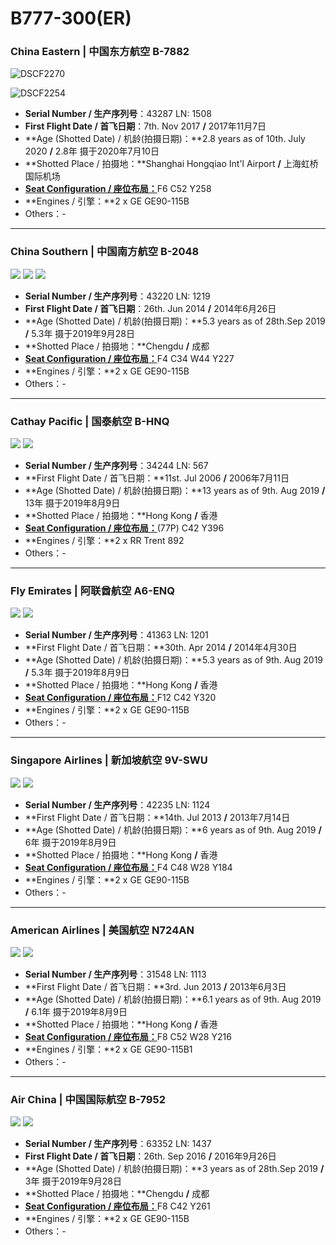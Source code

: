 # B777-300(ER)

### China Eastern | 中国东方航空    B-7882

![DSCF2270](http://blog.eternityqjl.top/DSCF2270.jpg)

![DSCF2254](http://blog.eternityqjl.top/DSCF2254.jpg)

- **Serial Number / 生产序列号**：43287  LN: 1508
- **First Flight Date / 首飞日期**：7th. Nov 2017  **/**  2017年11月7日
- **Age (Shotted Date) / 机龄(拍摄日期)：**2.8 years as of 10th. July 2020  **/**  2.8年  摄于2020年7月10日
- **Shotted Place / 拍摄地：**Shanghai Hongqiao Int'l Airport  **/**  上海虹桥国际机场
- [**Seat Configuration / 座位布局：**](http://www.ceair.com/guide2/dhjd/jxzs.html)F6 C52 Y258
- **Engines / 引擎：**2 x GE GE90-115B
- Others：-

****

### China Southern | 中国南方航空     B-2048

![](http://cdn.eternityqjl.top/B77w_CZ_B-2048_1.jpg)
![](http://cdn.eternityqjl.top/B77w_CZ_B-2048_4.jpg)
![](http://cdn.eternityqjl.top/B77w_CZ_B-2048_6.jpg)

- **Serial Number / 生产序列号**：43220  LN: 1219
- **First Flight Date / 首飞日期**：26th. Jun 2014  **/**  2014年6月26日
- **Age (Shotted Date) / 机龄(拍摄日期)：**5.3 years as of 28th.Sep 2019  **/**  5.3年  摄于2019年9月28日
- **Shotted Place / 拍摄地：**Chengdu  **/**  成都
- [**Seat Configuration / 座位布局：**](http://www.csair.com/cn/tourguide/flight_service/cabin_layout/boyin/18ke9r341lpf7.shtml)F4 C34 W44 Y227
- **Engines / 引擎：**2 x GE GE90-115B
- Others：-

****

### Cathay Pacific | 国泰航空     B-HNQ

![](http://cdn.eternityqjl.top/B773_CX_B-HNQ_2.jpg)
![](http://cdn.eternityqjl.top/B773_CX_B-HNQ_1.jpg)

- **Serial Number / 生产序列号**：34244  LN: 567
- **First Flight Date / 首飞日期：**11st. Jul 2006  **/**  2006年7月11日
- **Age (Shotted Date) / 机龄(拍摄日期)：**13 years as of 9th. Aug 2019  **/**  13年  摄于2019年8月9日
- **Shotted Place / 拍摄地：**Hong Kong  **/**  香港
- [**Seat Configuration / 座位布局：**](https://www.cathaypacific.com/cx/sc_CN/travel-information/flying-with-us/aircraft-and-fleet/boeing-777/300.html)(77P) C42 Y396
- **Engines / 引擎：**2 x RR Trent 892
- Others：-

****

### Fly Emirates | 阿联酋航空     A6-ENQ

![](http://cdn.eternityqjl.top/B77w_EK_A6-ENQ_1.jpg)
![](http://cdn.eternityqjl.top/B77w_EK_A6-ENQ_2.jpg)

- **Serial Number / 生产序列号**：41363  LN: 1201
- **First Flight Date / 首飞日期：**30th. Apr 2014  **/**  2014年4月30日
- **Age (Shotted Date) / 机龄(拍摄日期)：**5.3 years as of 9th. Aug 2019  **/**  5.3年  摄于2019年8月9日
- **Shotted Place / 拍摄地：**Hong Kong  **/**  香港
- [**Seat Configuration / 座位布局：**](https://www.cathaypacific.com/cx/sc_CN/travel-information/flying-with-us/aircraft-and-fleet/boeing-777/300.html)F12 C42 Y320
- **Engines / 引擎：**2 x GE GE90-115B
- Others：-

****

### Singapore Airlines | 新加坡航空     9V-SWU

![](http://cdn.eternityqjl.top/B77w_SQ_9V-SWU_2.jpg)
![](http://cdn.eternityqjl.top/B77w_SQ_9V-SWU_1.jpg)

- **Serial Number / 生产序列号**：42235  LN: 1124
- **First Flight Date / 首飞日期：**14th. Jul 2013  **/**  2013年7月14日
- **Age (Shotted Date) / 机龄(拍摄日期)：**6 years as of 9th. Aug 2019  **/**  6年  摄于2019年8月9日
- **Shotted Place / 拍摄地：**Hong Kong  **/**  香港
- [**Seat Configuration / 座位布局：**](https://www.singaporeair.com/saar5/pdf/OurFleet/777-300ER-4class-4FCL.pdf)F4 C48 W28 Y184
- **Engines / 引擎：**2 x GE GE90-115B
- Others：-

****

### American Airlines | 美国航空     N724AN

![](http://cdn.eternityqjl.top/B77w_AA_N724AN_2.jpg)
![](http://cdn.eternityqjl.top/B77w_AA_N724AN_1.jpg)

- **Serial Number / 生产序列号**：31548  LN: 1113
- **First Flight Date / 首飞日期：**3rd. Jun 2013  **/**  2013年6月3日
- **Age (Shotted Date) / 机龄(拍摄日期)：**6.1 years as of 9th. Aug 2019  **/**  6.1年  摄于2019年8月9日
- **Shotted Place / 拍摄地：**Hong Kong  **/**  香港
- [**Seat Configuration / 座位布局：**](https://www.aa.com/i18n/travel-info/experience/planes/planes.jsp?locale=zh_HK&anchorEvent=false&from=Nav#boeing777300)F8 C52 W28 Y216
- **Engines / 引擎：**2 x GE GE90-115B1
- Others：-

****

### Air China | 中国国际航空     B-7952

![](http://cdn.eternityqjl.top/B77w_CA_B-7952_1.jpg)
![](http://cdn.eternityqjl.top/B77w_CA_B-7973.jpg)

- **Serial Number / 生产序列号**：63352  LN: 1437
- **First Flight Date / 首飞日期**：26th. Sep 2016  **/**  2016年9月26日
- **Age (Shotted Date) / 机龄(拍摄日期)：**3 years as of 28th.Sep 2019  **/**  3年  摄于2019年9月28日
- **Shotted Place / 拍摄地：**Chengdu  **/**  成都
- [**Seat Configuration / 座位布局：**](http://www.airchina.com.cn/cn/info/flight-experience/cabin-type-view/959.shtml)F8 C42 Y261
- **Engines / 引擎：**2 x GE GE90-115B
- Others：-


